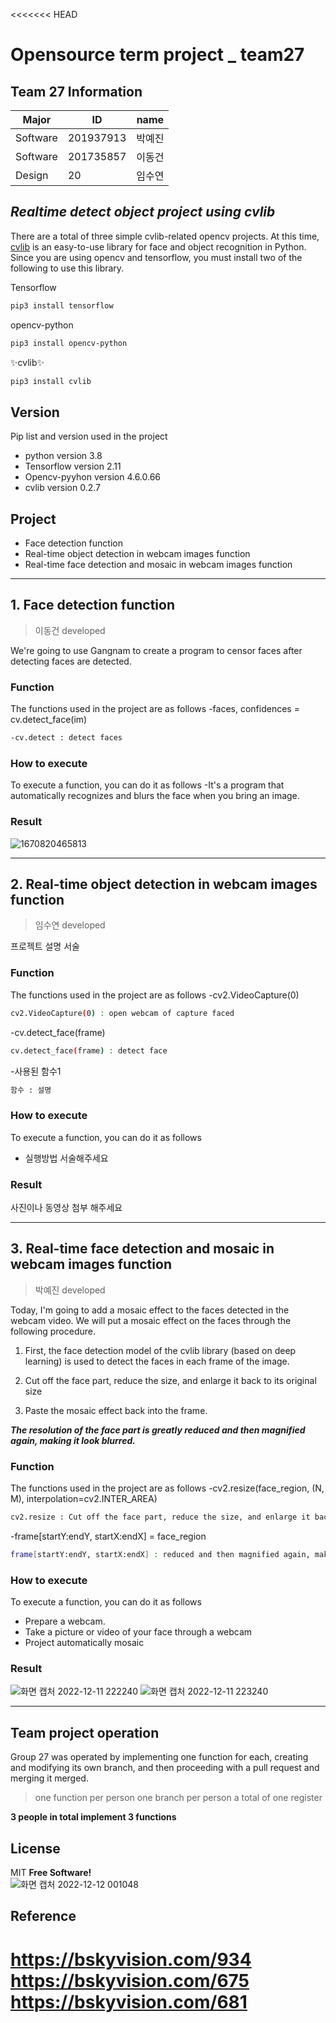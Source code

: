 <<<<<<< HEAD
# Opensource term project _ team27

## Team 27 Information
|Major|ID|name|
|------|---|---|
|Software|201937913|박예진|
|Software|201735857|이동건|
|Design|20|임수연|

## _Realtime detect object project using cvlib_
There are a total of three simple cvlib-related opencv projects. At this time, [cvlib](https://www.cvlib.net/) is an easy-to-use library for face and object recognition in Python. Since you are using opencv and tensorflow, you must install two of the following to use this library.

Tensorflow 
 ```sh
pip3 install tensorflow
```
opencv-python 
 ```sh
pip3 install opencv-python
```
✨cvlib✨
 ```sh
pip3 install cvlib
```

## Version
Pip list and version used in the project
- python version 3.8
- Tensorflow version 2.11
- Opencv-pyyhon version 4.6.0.66
- cvlib version 0.2.7

## Project
- Face detection function
- Real-time object detection in webcam images function
- Real-time face detection and mosaic in webcam images function

---

## 1. Face detection function
> 이동건 developed

We're going to use Gangnam to create a program to censor faces after detecting faces are detected.

### Function 
The functions used in the project are as follows
-faces, confidences = cv.detect_face(im)
 ```sh
-cv.detect : detect faces
```

### How to execute
To execute a function, you can do it as follows
-It's a program that automatically recognizes and blurs the face when you bring an image.

### Result 
![1670820465813](https://user-images.githubusercontent.com/84014910/207052102-8ecb7ae5-0a17-4699-8636-3c51030eee87.jpg)

---

## 2. Real-time object detection in webcam images function
> 임수연 developed

프로젝트 설명 서술

### Function 
The functions used in the project are as follows
-cv2.VideoCapture(0)
 ```sh
cv2.VideoCapture(0) : open webcam of capture faced
```

-cv.detect_face(frame)
 ```sh
cv.detect_face(frame) : detect face
```

-사용된 함수1
 ```sh
함수 : 설명
```

### How to execute
To execute a function, you can do it as follows
- 실행방법 서술해주세요

### Result 
사진이나 동영상 첨부 해주세요 

---

## 3. Real-time face detection and mosaic in webcam images function
> 박예진 developed

Today, I'm going to add a mosaic effect to the faces detected in the webcam video. We will put a mosaic effect on the faces through the following procedure. 

1. First, the face detection model of the cvlib library (based on deep learning) is used to detect the faces in each frame of the image. 

2. Cut off the face part, reduce the size, and enlarge it back to its original size

3. Paste the mosaic effect back into the frame. 

 ***The resolution of the face part is greatly reduced and then magnified again, making it look blurred.***

### Function 
The functions used in the project are as follows
-cv2.resize(face_region, (N, M), interpolation=cv2.INTER_AREA)
 ```sh
cv2.resize : Cut off the face part, reduce the size, and enlarge it back to its original size
```

-frame[startY:endY, startX:endX] = face_region
 ```sh
frame[startY:endY, startX:endX] : reduced and then magnified again, making it look blurred.
```
### How to execute
To execute a function, you can do it as follows
- Prepare a webcam.
- Take a picture or video of your face through a webcam
- Project automatically mosaic

### Result 
![화면 캡처 2022-12-11 222240](https://user-images.githubusercontent.com/84014910/207052049-1071edc0-5b0c-4293-b298-9cf88406b69c.jpg)
![화면 캡처 2022-12-11 223240](https://user-images.githubusercontent.com/84014910/207052058-8ad514d2-ac84-4325-8d2c-554822dabb48.jpg)


---

## Team project operation
Group 27 was operated by implementing one function for each, creating and modifying its own branch, and then proceeding with a pull request and merging it merged.
> one function per person
> one branch per person
> a total of one register

**3 people in total implement 3 functions**

## License

MIT
**Free Software!**<br>
![화면 캡처 2022-12-12 001048](https://user-images.githubusercontent.com/84014910/207051999-db06cb42-aada-417b-bd1a-15879983ec90.jpg)

## Reference
https://bskyvision.com/934<br>
https://bskyvision.com/675<br>
https://bskyvision.com/681<br>
=======

